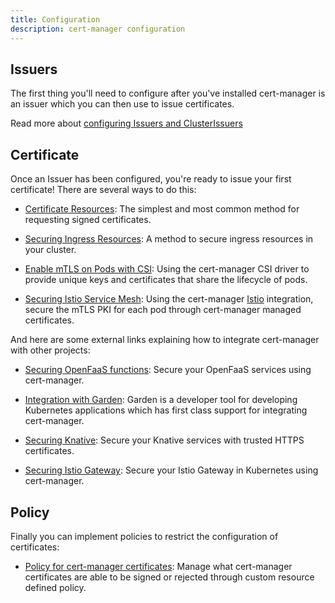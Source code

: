 ```yaml
---
title: Configuration
description: cert-manager configuration
---
```


## Issuers

The first thing you'll need to configure after you've installed cert-manager is an issuer
which you can then use to issue certificates.

Read more about [configuring Issuers and ClusterIssuers](issuers/README.md)

## Certificate

Once an Issuer has been configured, you're ready to issue your first certificate!
There are several ways to do this:

- [Certificate Resources](./certificate.md): The simplest and most common method for
  requesting signed certificates.

- [Securing Ingress Resources](./securing-ingress.md): A method to secure ingress resources
  in your cluster.

- [Enable mTLS on Pods with CSI](./csi.md): Using the cert-manager CSI
  driver to provide unique keys and certificates that share the lifecycle of
  pods.

- [Securing Istio Service Mesh](./istio.md): Using the cert-manager
  [Istio](https://istio.io) integration, secure the mTLS PKI for each pod
  through cert-manager managed certificates.

And here are some external links explaining how to integrate cert-manager with other projects:

- [Securing OpenFaaS functions](https://docs.openfaas.com/reference/ssl/kubernetes-with-cert-manager/):
  Secure your OpenFaaS services using cert-manager.

- [Integration with Garden](https://docs.garden.io/guides/cert-manager-integration): Garden is a
  developer tool for developing Kubernetes applications which has first class
  support for integrating cert-manager.

- [Securing Knative](https://knative.dev/docs/serving/using-auto-tls/): Secure
  your Knative services with trusted HTTPS certificates.

- [Securing Istio Gateway](https://istio.io/docs/tasks/traffic-management/ingress/ingress-certmgr/):
  Secure your Istio Gateway in Kubernetes using cert-manager.


## Policy

Finally you can implement policies to restrict the configuration of certificates:

- [Policy for cert-manager certificates](./approver-policy.md): Manage
  what cert-manager certificates are able to be signed or rejected through
  custom resource defined policy.
